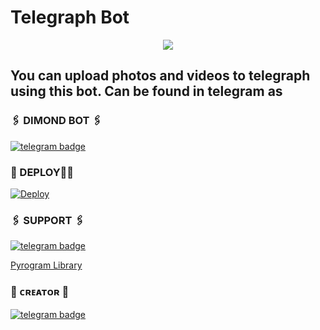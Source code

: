 # Telegraph Bot

<p align="center">
  <img src="https://telegra.ph/file/766d8a26116f007f8dc44.jpg">
</p>

## You can upload photos and videos to telegraph using this bot. Can be found in telegram as 

### 🖇️ DIMOND BOT 🖇️

[![telegram badge](https://img.shields.io/badge/BOT-30302f?style=for-the-badge&logo=telegram)](http://t.me/tele_uploader_bot)

### 👻 DEPLOY🏃‍♂

[![Deploy ](https://www.herokucdn.com/deploy/button.svg)](https://heroku.com/deploy?template=https://github.com/RythmBotz/tele_uploader_bot)

### 🖇️ SUPPORT 🖇️

[![telegram badge](https://img.shields.io/badge/SUPPORT-30302f?style=for-the-badge&logo=telegram)](http://t.me/RYTHMSUPPORT)

[Pyrogram Library](https://github.com/pyrogram/pyrogram)

### 🖤 ᴄʀᴇᴀᴛᴏʀ 🖤

[![telegram badge](https://img.shields.io/badge/Rythmteam-30302f?style=for-the-badge&logo=telegram)](https://t.me/rythmupdate/5)

